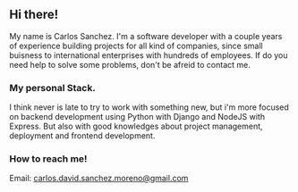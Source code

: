 ## Hi there!

My name is Carlos Sanchez. I'm a software developer with a couple years of experience building projects for all kind of companies, since small buisness to international enterprises with hundreds of employees. If do you need help to solve some problems, don't be afreid to contact me.

### My personal Stack.
I think never is late to try to work with something new, but i'm more focused on backend development using Python with Django and NodeJS with Express. But also with good knowledges about project management, deployment and frontend development.

### How to reach me!
Email: carlos.david.sanchez.moreno@gmail.com
